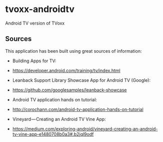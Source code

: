 # tvoxx-androidtv
Android TV version of TVoxx

## Sources
This application has been built using great sources of information:
* Building Apps for TV: 
 * https://developer.android.com/training/tv/index.html

* Leanback Support Library Showcase App for Android TV (Google): 
 * https://github.com/googlesamples/leanback-showcase

* Android TV application hands on tutorial: 
 * http://corochann.com/android-tv-application-hands-on-tutorial

* Vineyard — Creating an Android TV Vine App: 
 * https://medium.com/exploring-android/vineyard-creating-an-android-tv-vine-app-e1480708b0a3#.b2jql9odf